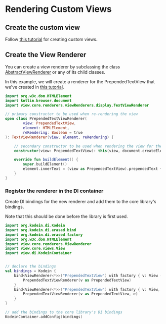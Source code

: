 # Rendering Custom Views

## Create the custom view

Follow [this tutorial](../../../3.%20Custom%20Views) for creating custom
views.

## Create the View Renderer

You can create a view renderer by subclassing the class
[AbstractViewRenderer](../../../../Documentation/MaterialDesignJsViewRenderer/view.core.renderers.view-renderers/-abstract-view-renderer)
or any of its child classes.

In this example, we will create a renderer for the PrependedTextView
that we've created in [this tutorial](../../../3.%20Custom%20Views).

```kotlin
import org.w3c.dom.HTMLElement
import kotlin.browser.document
import view.core.renderers.viewRenderers.display.TextViewRenderer

// primary constructor to be used when re-rendering the view
open class PrependedTextViewRenderer(
        view: PrependedTextView,
        element: HTMLElement,
        reRendering: Boolean = true
): TextViewRenderer(view, element, reRendering) {

    // secondary constructor to be used when rendering the view for the first time
    constructor(view: PrependedTextView): this(view, document.createElement("p") as HTMLElement, false)

    override fun buildElement() {
        super.buildElement()
        element.innerText = (view as PrependedTextView).prependedText + view.text
    }
}
```

### Register the renderer in the DI container

Create DI bindings for the new renderer and add them to the core
library's bindings.

Note that this should be done before the library is first used.

```kotlin
import org.kodein.di.Kodein
import org.kodein.di.erased.bind
import org.kodein.di.erased.factory
import org.w3c.dom.HTMLElement
import view.core.renderers.ViewRenderer
import view.core.views.View
import view.di.KodeinContainer


// declare the bindings
val bindings = Kodein {
    bind<ViewRenderer<*>>("PrependedTextView") with factory { v: View ->
        PrependedTextViewRenderer(v as PrependedTextView) 
    }
    bind<ViewRenderer<*>>("PrependedTextView") with factory { v: View, e: HTMLElement ->
        PrependedTextViewRenderer(v as PrependedTextView, e) 
    }
}

// add the bindings to the core library's DI bindings
KodeinContainer.addConfig(bindings)
```

